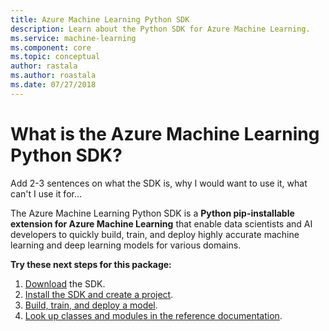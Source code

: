 ```yaml
---
title: Azure Machine Learning Python SDK
description: Learn about the Python SDK for Azure Machine Learning. 
ms.service: machine-learning
ms.component: core
ms.topic: conceptual
author: rastala
ms.author: roastala
ms.date: 07/27/2018
---
```

# What is the Azure Machine Learning Python SDK?

Add 2-3 sentences on what the SDK is, why I would want to use it, what can't I use it for...

The Azure Machine Learning Python SDK is a **Python pip-installable extension for Azure Machine Learning** that enable data scientists and AI developers to quickly build, train, and deploy highly accurate machine learning and deep learning models for various domains.

**Try these next steps for this package:**
1. [Download]() the SDK.
1. [Install the SDK and create a project]().
1. [Build, train, and deploy a model]().
1. [Look up classes and modules in the reference documentation]().